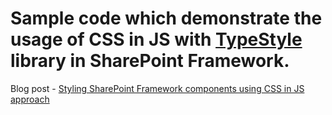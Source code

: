 # Sample code which demonstrate the usage of CSS in JS with [TypeStyle](https://typestyle.github.io/#/) library in SharePoint Framework.

Blog post - [Styling SharePoint Framework components using CSS in JS approach](https://spblog.net/post/2020/04/22/styling-sharepoint-framework-components-with-css-in-js-approach)

